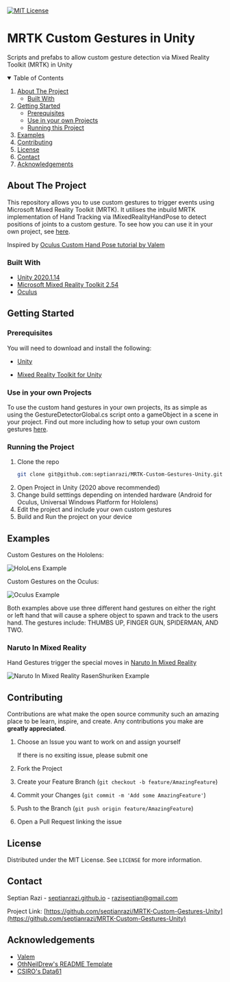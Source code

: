 
<!--
*** Thanks for checking out the Best-README-Template. If you have a suggestion
*** that would make this better, please fork the repo and create a pull request
*** or simply open an issue with the tag "enhancement".
*** Thanks again! Now go create something AMAZING! :D
-->



<!-- PROJECT SHIELDS -->
<!--
*** I'm using markdown "reference style" links for readability.
*** Reference links are enclosed in brackets [ ] instead of parentheses ( ).
*** See the bottom of this document for the declaration of the reference variables
*** for contributors-url, forks-url, etc. This is an optional, concise syntax you may use.
*** https://www.markdownguide.org/basic-syntax/#reference-style-links
-->
<!-- [![Contributors][contributors-shield]][contributors-url]
[![Forks][forks-shield]][forks-url]
[![Stargazers][stars-shield]][stars-url]
[![Issues][issues-shield]][issues-url] -->
[![MIT License][license-shield]][license-url]
<!-- [![LinkedIn][linkedin-shield]][linkedin-url] -->

# MRTK Custom Gestures in Unity
Scripts and prefabs to allow custom gesture detection via Mixed Reality Toolkit (MRTK) in Unity

<!-- PROJECT LOGO -->
<!-- <br />
<p align="center">
  <a href="https://github.com/othneildrew/Best-README-Template">
    <img src="images/logo.png" alt="Logo" width="80" height="80">
  </a>

  <h3 align="center">MRTK Custom Gestures in Unity</h3>

  <p align="center">
    Custom Gestures with Mixed Reality Toolkit!
    <br />
    <a href="https://github.com/othneildrew/Best-README-Template"><strong>Explore the docs »</strong></a>
    <br />
    <br />
    <a href="https://github.com/septianrazi/MRTK-Custom-Gestures-Unity">View Demo</a>
    ·
    <a href="https://github.com/septianrazi/MRTK-Custom-Gestures-Unity/issues">Report Bug</a>
    ·
    <a href="https://github.com/septianrazi/MRTK-Custom-Gestures-Unity/issues">Request Feature</a>
  </p>
</p> -->



<!-- TABLE OF CONTENTS -->
<details open="open">
  <summary>Table of Contents</summary>
  <ol>
    <li>
      <a href="#about-the-project">About The Project</a>
      <ul>
        <li><a href="#built-with">Built With</a></li>
      </ul>
    </li>
    <li>
      <a href="#getting-started">Getting Started</a>
      <ul>
        <li><a href="#prerequisites">Prerequisites</a></li>
        <li><a href="#use-in-your-own-projects">Use in your own Projects</a></li>
        <li><a href="#running-the-project">Running this Project</a></li>
      </ul>
    </li>
    <li><a href="#examples">Examples</a></li>
    <!-- <li><a href="#roadmap">Roadmap</a></li> -->
    <li><a href="#contributing">Contributing</a></li>
    <li><a href="#license">License</a></li>
    <li><a href="#contact">Contact</a></li>
    <li><a href="#acknowledgements">Acknowledgements</a></li>
  </ol>
</details>



<!-- ABOUT THE PROJECT -->
## About The Project

<!-- [![Product Name Screen Shot][product-screenshot]](https://example.com) -->

This repository allows you to use custom gestures to trigger events using Microsoft Mixed Reality Toolkit (MRTK). It utilises the inbuild MRTK implementation of Hand Tracking via IMixedRealityHandPose to detect positions of joints to a custom gesture. To see how you can use it in your own project, see [here](Assets/HandGestureAssets/Scripts).

Inspired by [Oculus Custom Hand Pose tutorial by Valem](https://www.youtube.com/watch?v=Iphbtuhun-8)

### Built With

* [Unity 2020.1.14](https://unity.com)
* [Microsoft Mixed Reality Toolkit 2.54](https://docs.microsoft.com/en-gb/windows/mixed-reality/mrtk-unity/)
* [Oculus](https://developer.oculus.com/)



<!-- GETTING STARTED -->
## Getting Started

### Prerequisites

You will need to download and install the following:
* [Unity](https://unity3d.com/get-unity/download)

* [Mixed Reality Toolkit for Unity](https://docs.microsoft.com/en-us/windows/mixed-reality/develop/install-the-tools?tabs=unity)


### Use in your own Projects

To use the custom hand gestures in your own projects, its as simple as using the GestureDetectorGlobal.cs script onto a gameObject in a scene in your project. Find out more including how to setup your own custom gestures [here](Assets/HandGestureAssets/Scripts).

### Running the Project

1. Clone the repo
   ```sh
   git clone git@github.com:septianrazi/MRTK-Custom-Gestures-Unity.git
   ```
2. Open Project in Unity (2020 above recommended)
3. Change build setttings depending on intended hardware (Android for Oculus, Universal Windows Platform for Hololens)
4. Edit the project and include your own custom gestures
5. Build and Run the project on your device


<!-- USAGE EXAMPLES -->
## Examples

Custom Gestures on the Hololens:

![HoloLens Example](Screenshots/HoloLensExample.gif)

Custom Gestures on the Oculus:

![Oculus Example](Screenshots/OculusExample.gif)

Both examples above use three different hand gestures on either the right or left hand that will cause a sphere object to spawn and track to the users hand. The gestures include: THUMBS UP, FINGER GUN, SPIDERMAN, AND TWO.


### Naruto In Mixed Reality

Hand Gestures trigger the special moves in [Naruto In Mixed Reality](https://github.com/septianrazi/Naruto-In-Mixed-Reality)

![Naruto In Mixed Reality RasenShuriken Example](Screenshots/ExampleRasenShuriken.gif)

<!-- ROADMAP -->
<!-- ## Roadmap

See the [open issues](https://github.com/othneildrew/Best-README-Template/issues) for a list of proposed features (and known issues). -->



<!-- CONTRIBUTING -->
## Contributing

Contributions are what make the open source community such an amazing place to be learn, inspire, and create. Any contributions you make are **greatly appreciated**.

1. Choose an Issue you want to work on and assign yourself

   If there is no exsiting issue, please submit one 

1. Fork the Project
2. Create your Feature Branch (`git checkout -b feature/AmazingFeature`)
3. Commit your Changes (`git commit -m 'Add some AmazingFeature'`)
4. Push to the Branch (`git push origin feature/AmazingFeature`)
5. Open a Pull Request linking the issue


<!-- LICENSE -->
## License

Distributed under the MIT License. See `LICENSE` for more information.



<!-- CONTACT -->
## Contact

Septian Razi - [septianrazi.github.io](septianrazi.github.io) - raziseptian@gmail.com

Project Link: [https://github.com/septianrazi/MRTK-Custom-Gestures-Unity](https://github.com/septianrazi/MRTK-Custom-Gestures-Unity)



<!-- ACKNOWLEDGEMENTS -->
## Acknowledgements
* [Valem](https://www.youtube.com/channel/UCPJlesN59MzHPPCp0Lg8sLw)
* [OthNeilDrew's README Template](https://github.com/othneildrew/Best-README-Template)
* [CSIRO's Data61](https://data61.csiro.au/)
<!-- 
* [Img Shields](https://shields.io)
* [Choose an Open Source License](https://choosealicense.com)
* [GitHub Pages](https://pages.github.com)
* [Animate.css](https://daneden.github.io/animate.css)
* [Loaders.css](https://connoratherton.com/loaders)
* [Slick Carousel](https://kenwheeler.github.io/slick)
* [Smooth Scroll](https://github.com/cferdinandi/smooth-scroll)
* [Sticky Kit](http://leafo.net/sticky-kit)
* [JVectorMap](http://jvectormap.com)
* [Font Awesome](https://fontawesome.com) -->





<!-- MARKDOWN LINKS & IMAGES -->
<!-- https://www.markdownguide.org/basic-syntax/#reference-style-links -->
[contributors-shield]: https://img.shields.io/github/contributors/othneildrew/Best-README-Template.svg?style=for-the-badge
[contributors-url]: https://github.com/othneildrew/Best-README-Template/graphs/contributors
[forks-shield]: https://img.shields.io/github/forks/othneildrew/Best-README-Template.svg?style=for-the-badge
[forks-url]: https://github.com/othneildrew/Best-README-Template/network/members
[stars-shield]: https://img.shields.io/github/stars/othneildrew/Best-README-Template.svg?style=for-the-badge
[stars-url]: https://github.com/othneildrew/Best-README-Template/stargazers
[issues-shield]: https://img.shields.io/github/issues/othneildrew/Best-README-Template.svg?style=for-the-badge
[issues-url]: https://github.com/othneildrew/Best-README-Template/issues
[license-shield]: https://img.shields.io/github/license/othneildrew/Best-README-Template.svg?style=for-the-badge
[license-url]: https://github.com/othneildrew/Best-README-Template/blob/master/LICENSE.txt
[linkedin-shield]: https://img.shields.io/badge/-LinkedIn-black.svg?style=for-the-badge&logo=linkedin&colorB=555
[linkedin-url]: https://linkedin.com/in/othneildrew
[product-screenshot]: images/screenshot.png